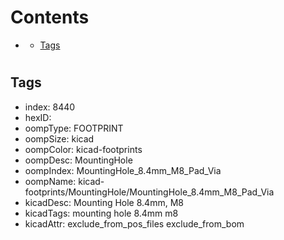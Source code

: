 



Contents
========

* [](#)
	* [Tags](#tags)

# 

## Tags

- index: 8440
- hexID: 
- oompType: FOOTPRINT
- oompSize: kicad
- oompColor: kicad-footprints
- oompDesc: MountingHole
- oompIndex: MountingHole_8.4mm_M8_Pad_Via
- oompName: kicad-footprints/MountingHole/MountingHole_8.4mm_M8_Pad_Via
- kicadDesc: Mounting Hole 8.4mm, M8
- kicadTags: mounting hole 8.4mm m8
- kicadAttr: exclude_from_pos_files exclude_from_bom
